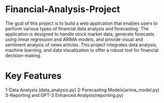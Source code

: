 # Financial-Analysis-Project

The goal of this project is to build a web application that enables users to perform various types of financial data analysis and forecasting. The application is designed to handle stock market data, generate forecasts using linear regression and ARIMA models, and provide visual and sentiment analysis of news articles. This project integrates data analysis, machine learning, and data visualization to offer a robust tool for financial decision-making.

# Key Features

1-Data Analysis (data_analysis.py)
2-Forecasting Models(arima_model.py)
3-Reporting and GPT-3 Enhanced Analysis(reporting.py)
